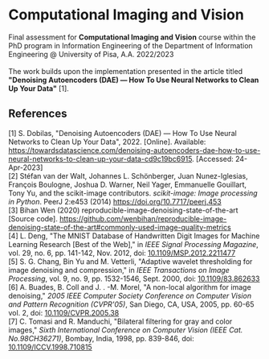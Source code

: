 # Computational Imaging and Vision
Final assessment for **Computational Imaging and Vision** course within the PhD program in Information Engineering of the Department of Information Engineering @ University of Pisa, A.A. 2022/2023 \
\
The work builds upon the implementation presented in the article titled **"Denoising Autoencoders (DAE) — How To Use Neural Networks to Clean Up Your Data"** [1].

## References
[1] S. Dobilas, "Denoising Autoencoders (DAE) — How To Use Neural Networks to Clean Up Your Data", 2022. [Online]. Available: https://towardsdatascience.com/denoising-autoencoders-dae-how-to-use-neural-networks-to-clean-up-your-data-cd9c19bc6915. [Accessed: 24-Apr-2023] \
[2] Stéfan van der Walt, Johannes L. Schönberger, Juan Nunez-Iglesias, François Boulogne, Joshua D. Warner, Neil Yager, Emmanuelle Gouillart, Tony Yu, and the scikit-image contributors. _scikit-image: Image processing in Python_. PeerJ 2:e453 (2014) https://doi.org/10.7717/peerj.453 \
[3] Bihan Wen (2020) reproducible-image-denoising-state-of-the-art [Source code]. https://github.com/wenbihan/reproducible-image-denoising-state-of-the-art#commonly-used-image-quality-metrics \
[4] L. Deng, "The MNIST Database of Handwritten Digit Images for Machine Learning Research [Best of the Web]," in _IEEE Signal Processing Magazine_, vol. 29, no. 6, pp. 141-142, Nov. 2012, doi: [10.1109/MSP.2012.2211477](https://ieeexplore.ieee.org/document/6296535) \
[5] S. G. Chang, Bin Yu and M. Vetterli, "Adaptive wavelet thresholding for image denoising and compression," in _IEEE Transactions on Image Processing_, vol. 9, no. 9, pp. 1532-1546, Sept. 2000, doi: [10.1109/83.862633](https://ieeexplore.ieee.org/document/862633) \
[6] A. Buades, B. Coll and J. . -M. Morel, "A non-local algorithm for image denoising," _2005 IEEE Computer Society Conference on Computer Vision and Pattern Recognition (CVPR'05)_, San Diego, CA, USA, 2005, pp. 60-65 vol. 2, doi: [10.1109/CVPR.2005.38](https://ieeexplore.ieee.org/document/1467423) \
[7] C. Tomasi and R. Manduchi, "Bilateral filtering for gray and color images," _Sixth International Conference on Computer Vision (IEEE Cat. No.98CH36271)_, Bombay, India, 1998, pp. 839-846, doi: [10.1109/ICCV.1998.710815](https://ieeexplore.ieee.org/document/710815)

